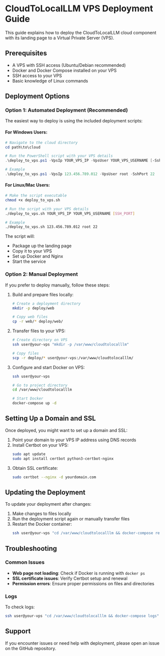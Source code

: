 # CloudToLocalLLM VPS Deployment Guide

This guide explains how to deploy the CloudToLocalLLM cloud component with its landing page to a Virtual Private Server (VPS).

## Prerequisites

- A VPS with SSH access (Ubuntu/Debian recommended)
- Docker and Docker Compose installed on your VPS
- SSH access to your VPS
- Basic knowledge of Linux commands

## Deployment Options

### Option 1: Automated Deployment (Recommended)

The easiest way to deploy is using the included deployment scripts:

#### For Windows Users:

```powershell
# Navigate to the cloud directory
cd path\to\cloud

# Run the PowerShell script with your VPS details
.\deploy_to_vps.ps1 -VpsIp YOUR_VPS_IP -VpsUser YOUR_VPS_USERNAME [-SshPort SSH_PORT]

# Example
.\deploy_to_vps.ps1 -VpsIp 123.456.789.012 -VpsUser root -SshPort 22
```

#### For Linux/Mac Users:

```bash
# Make the script executable
chmod +x deploy_to_vps.sh

# Run the script with your VPS details
./deploy_to_vps.sh YOUR_VPS_IP YOUR_VPS_USERNAME [SSH_PORT]

# Example
./deploy_to_vps.sh 123.456.789.012 root 22
```

The script will:
- Package up the landing page
- Copy it to your VPS
- Set up Docker and Nginx
- Start the service

### Option 2: Manual Deployment

If you prefer to deploy manually, follow these steps:

1. Build and prepare files locally:
   ```bash
   # Create a deployment directory
   mkdir -p deploy/web
   
   # Copy web files
   cp -r web/* deploy/web/
   ```

2. Transfer files to your VPS:
   ```bash
   # Create directory on VPS
   ssh user@your-vps "mkdir -p /var/www/cloudtolocalllm"
   
   # Copy files
   scp -r deploy/* user@your-vps:/var/www/cloudtolocalllm/
   ```

3. Configure and start Docker on VPS:
   ```bash
   ssh user@your-vps
   
   # Go to project directory
   cd /var/www/cloudtolocalllm
   
   # Start Docker
   docker-compose up -d
   ```

## Setting Up a Domain and SSL

Once deployed, you might want to set up a domain and SSL:

1. Point your domain to your VPS IP address using DNS records
2. Install Certbot on your VPS:
   ```bash
   sudo apt update
   sudo apt install certbot python3-certbot-nginx
   ```
3. Obtain SSL certificate:
   ```bash
   sudo certbot --nginx -d yourdomain.com
   ```

## Updating the Deployment

To update your deployment after changes:

1. Make changes to files locally
2. Run the deployment script again or manually transfer files
3. Restart the Docker container:
   ```bash
   ssh user@your-vps "cd /var/www/cloudtolocalllm && docker-compose restart"
   ```

## Troubleshooting

### Common Issues

- **Web page not loading**: Check if Docker is running with `docker ps`
- **SSL certificate issues**: Verify Certbot setup and renewal
- **Permission errors**: Ensure proper permissions on files and directories

### Logs

To check logs:
```bash
ssh user@your-vps "cd /var/www/cloudtolocalllm && docker-compose logs"
```

## Support

If you encounter issues or need help with deployment, please open an issue on the GitHub repository. 